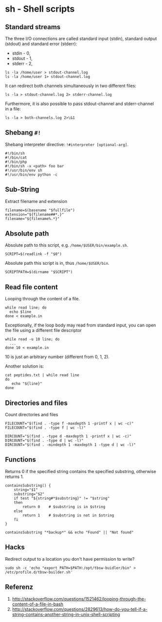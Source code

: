 # sh - Shell scripts 

## Standard streams
The three I/O connections are called standard input (stdin), standard output (stdout) and standard error (stderr):

*	stdin  - 0,
*	stdout - 1,
*	stderr - 2,

```
ls -la /home/user > stdout-channel.log
ls -la /home/user 1> stdout-channel.log
```

It can redirect both channels simultaneously in two different files:
```
ls -la > stdout-channel.log 2> stderr-channel.log
```

Furthermore, it is also possible to pass stdout-channel and stderr-channel in a file:
```
ls -la > both-channels.log 2>\&1 
```

## Shebang `#!`
Shebang interpreter directive: `!#interpreter [optional-arg]`.
```
#!/bin/sh    
#!/bin/cat
#!/bin/php
#!/bin/sh -x <path> foo bar
#!/usr/bin/env sh
#!/usr/bin/env python -c
```

## Sub-String
Extract filename and extension
```
filename=$(basename "$fullfile")
extension="${filename##*.}"
filename="${filename%.*}"
```

## Absolute path
Absolute path to this script, e.g. `/home/$USER/bin/example.sh`.
```
SCRIPT=$(readlink -f "$0")
```
Absolute path this script is in, thus `/home/$USER/bin`.
```
SCRIPTPATH=$(dirname "$SCRIPT")
```

## Read file content
Looping through the content of a file. 
```
while read line; do
  echo $line
done < example.in
```
Exceptionally, if the loop body may read from standard input, you can open the file using a different file descriptor
```
while read -u 10 line; do
  ...
done 10 < example.in
```
10 is just an arbitrary number (different from 0, 1, 2).

Another solution is:
```
cat peptides.txt | while read line
do
   echo "${line}"
done
```
## Directories and files
Count directories and files
```
FILECOUNT="$(find . -type f -maxdepth 1 -printf x | wc -c)"
FILECOUNT="$(find . -type f | wc -l)"

DIRCOUNT="$(find . -type d -maxdepth 1 -printf x | wc -c)"
DIRCOUNT="$(find . -type d | wc -l)"
DIRCOUNT="$(find . -mindepth 1 -maxdepth 1 -type d | wc -l)"
```

## Functions 
Returns 0 if the specified string contains the specified substring, otherwise returns 1.
```
containsSubstring() {
    string="$1"
    substring="$2"
    if test "${string#*$substring}" != "$string"
    then
        return 0    # $substring is in $string
    else
        return 1    # $substring is not in $string
    fi
}

containsSubstring "*backup*" && echo "Found" || "Not found"
```

## Hacks
Redirect output to a location you don't have permission to write?
```
sudo sh -c 'echo "export PATH=$PATH:/opt/tbsw-buidler/bin" > /etc/profile.d/tbsw-builder.sh'
```

## Referenz
1. http://stackoverflow.com/questions/1521462/looping-through-the-content-of-a-file-in-bash
2. http://stackoverflow.com/questions/2829613/how-do-you-tell-if-a-string-contains-another-string-in-unix-shell-scripting

